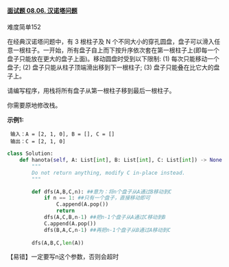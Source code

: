 #### [面试题 08.06. 汉诺塔问题](https://leetcode-cn.com/problems/hanota-lcci/)

难度简单152

在经典汉诺塔问题中，有 3 根柱子及 N 个不同大小的穿孔圆盘，盘子可以滑入任意一根柱子。一开始，所有盘子自上而下按升序依次套在第一根柱子上(即每一个盘子只能放在更大的盘子上面)。移动圆盘时受到以下限制:
(1) 每次只能移动一个盘子;
(2) 盘子只能从柱子顶端滑出移到下一根柱子;
(3) 盘子只能叠在比它大的盘子上。

请编写程序，用栈将所有盘子从第一根柱子移到最后一根柱子。

你需要原地修改栈。

**示例1:**

```
 输入：A = [2, 1, 0], B = [], C = []
 输出：C = [2, 1, 0]
```



```python
class Solution:
    def hanota(self, A: List[int], B: List[int], C: List[int]) -> None:
        """
        Do not return anything, modify C in-place instead.
        """

        def dfs(A,B,C,n): ##意为：将n个盘子从A通过B移动到C
            if n == 1: ##只有一个盘子，直接移动即可
                C.append(A.pop())
                return 
            dfs(A,C,B,n-1) ##把n-1个盘子从A通过C移动到B
            C.append(A.pop())
            dfs(B,A,C,n-1) ##再把n-1个盘子从B通过A移动到C
            
        dfs(A,B,C,len(A))

```

【易错】一定要写n这个参数，否则会超时